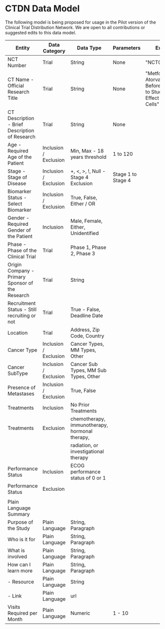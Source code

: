 # CTDN Data Model

The following model is being proposed for usage in the Pilot version of the Clinical Trial Distribution Network.  We are open to all contributions or suggested edits to this data model. 

| Entity                                           | Data Category         | Data Type                                      | Parameters         | Example                                                                         |
| ------------------------------------------------ | --------------------- | ---------------------------------------------- | ------------------ | ------------------------------------------------------------------------------- |
| NCT Number                                       | Trial                 | String                                         | None               | "NCT01980823"                                                                   |
| CT Name - Official Research Title                | Trial                 | String                                         | None               | "Metformin & Atorvastatin Before Surgery to Study Their Effect on Cancer Cells" |
| CT Description - Brief Description of Research   | Trial                 | String                                         | None               |                                                                                 |
| Age - Required Age of the Patient                | Inclusion / Exclusion | Min, Max - 18 years threshold                  | 1 to 120           |                                                                                 |
| Stage - Stage of Disease                         | Inclusion / Exclusion | +, <, >, !, Null - Stage 4 Exclusion           | Stage 1 to Stage 4 |                                                                                 |
| Biomarker Status - Select Biomarker              | Inclusion / Exclusion | True, False, Either / OR                       |                    |                                                                                 |
| Gender - Required Gender of the Patient          | Inclusion             | Male, Female, Either, Unidentified             |                    |                                                                                 |
| Phase - Phase of the Clinical Trial              | Trial                 | Phase 1, Phase 2, Phase 3                      |                    |                                                                                 |
| Origin Company - Primary Sponsor of the Research | Trial                 | String                                         |                    |                                                                                 |
| Recruitment Status - Still recruiting or not     | Trial                 | True - False, Deadline Date                    |                    |                                                                                 |
| Location                                         | Trial                 | Address, Zip Code, Country                     |                    |                                                                                 |
| Cancer Type                                      | Inclusion / Exclusion | Cancer Types, MM Types, Other                  |                    |                                                                                 |
| Cancer SubType                                   | Inclusion / Exclusion | Cancer Sub Types, MM Sub Types, Other          |                    |                                                                                 |
| Presence of Metastases                           | Inclusion / Exclusion | True, False                                    |                    |                                                                                 |
| Treatments                                       | Inclusion             | No Prior Treatments                            |                    |                                                                                 |
| Treatments                                       | Exclusion             | chemotherapy, immunotherapy, hormonal therapy, |                    |                                                                                 |
|                                                  |                       | radiation, or investigational therapy          |                    |                                                                                 |
| Performance Status                               | Inclusion             | ECOG performance status of 0 or 1              |                    |                                                                                 |
| Performance Status                               | Exclusion             |                                                |                    |                                                                                 |
|                                                  |                       |                                                |                    |                                                                                 |
| Plain Language Summary                           |                       |                                                |                    |                                                                                 |
| Purpose of the Study                             | Plain Language        | String, Paragraph                              |                    |                                                                                 |
| Who is it for                                    | Plain Language        | String, Paragraph                              |                    |                                                                                 |
| What is involved                                 | Plain Language        | String, Paragraph                              |                    |                                                                                 |
| How can I learn more                             | Plain Language        | String, Paragraph                              |                    |                                                                                 |
| - Resource                                       | Plain Language        | String                                         |                    |                                                                                 |
| - Link                                           | Plain Language        | url                                            |                    |                                                                                 |
| Visits Required per Month                        | Plain Language        | Numeric                                        | 1 - 10             |                                                                                 |
